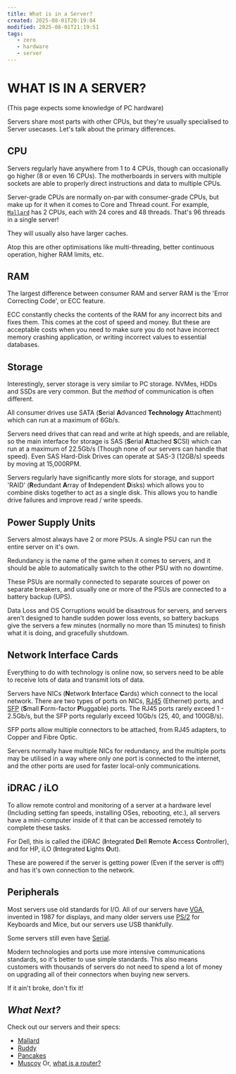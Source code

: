 ```yaml
---
title: What is in a Server?
created: 2025-08-01T20:19:04
modified: 2025-08-01T21:19:51
tags:
   - zero
   - hardware
   - server
---
```


# **WHAT IS IN A SERVER?**

(This page expects some knowledge of PC hardware)

Servers share most parts with other CPUs, but they're usually specialised to Server usecases. Let's talk about the primary differences.

## CPU

Servers regularly have anywhere from 1 to 4 CPUs, though can occasionally go higher (8 or even 16 CPUs). The motherboards in servers with multiple sockets are able to properly direct instructions and data to multiple CPUs.

Server-grade CPUs are normally on-par with consumer-grade CPUs, but make up for it when it comes to Core and Thread count. For example, [`Mallard`](./servers/mallard.md) has 2 CPUs, each with 24 cores and 48 threads. That's 96 threads in a single server!

They will usually also have larger caches.

Atop this are other optimisations like multi-threading, better continuous operation, higher RAM limits, etc.

## RAM

The largest difference between consumer RAM and server RAM is the 'Error Correcting Code', or ECC feature.

ECC constantly checks the contents of the RAM for any incorrect bits and fixes them. This comes at the cost of speed and money. But these are acceptable costs when you need to make sure you do not have incorrect memory crashing application, or writing incorrect values to essential databases.

## Storage

Interestingly, server storage is very similar to PC storage. NVMes, HDDs and SSDs are very common. But the *method* of communication is often different.

All consumer drives use SATA (**S**erial **A**dvanced **Technology** **A**ttachment) which can run at a maximum of 6Gb/s.

Servers need drives that can read and write at high speeds, and are reliable, so the main interface for storage is SAS (**S**erial **A**ttached **S**CSI) which can run at a maximum of 22.5Gb/s (Though none of our servers can handle that speed). Even SAS Hard-Disk Drives can operate at SAS-3 (12GB/s) speeds by moving at 15,000RPM.

Servers regularly have significantly more slots for storage, and support 'RAID' (**R**edundant **A**rray of **I**ndependent **D**isks) which allows you to combine disks together to act as a single disk. This allows you to handle drive failures and improve read / write speeds.

## Power Supply Units

Servers almost always have 2 or more PSUs. A single PSU can run the entire server on it's own.

Redundancy is the name of the game when it comes to servers, and it should be able to automatically switch to the other PSU with no downtime.

These PSUs are normally connected to separate sources of power on separate breakers, and usually one or more of the PSUs are connected to a battery backup (UPS).

Data Loss and OS Corruptions would be disastrous for servers, and servers aren't designed to handle sudden power loss events, so battery backups give the servers a few minutes (normally no more than 15 minutes) to finish what it is doing, and gracefully shutdown.

## Network Interface Cards

Everything to do with technology is online now, so servers need to be able to receive lots of data and transmit lots of data.

Servers have NICs (**N**etwork **I**nterface **C**ards) which connect to the local network. There are two types of ports on NICs, [RJ45](https://cdn.taoglas.com/wp-content/uploads/2024/07/what-is-rj45.jpg) (Ethernet) ports, and [SFP](https://www.optcore.net/wp-content/uploads/Acatel-Lucent-SFP-port-700px.jpg) (**S**mall **F**orm-factor **P**luggable) ports. The RJ45 ports rarely exceed 1 - 2.5Gb/s, but the SFP ports regularly exceed 10Gb/s (25, 40, and 100GB/s).

SFP ports allow multiple connectors to be attached, from RJ45 adapters, to Copper and Fibre Optic.

Servers normally have multiple NICs for redundancy, and the multiple ports may be utilised in a way where only one port is connected to the internet, and the other ports are used for faster local-only communications.

## iDRAC / iLO

To allow remote control and monitoring of a server at a hardware level (Including setting fan speeds, installing OSes, rebooting, etc.), all servers have a mini-computer inside of it that can be accessed remotely to complete these tasks.

For Dell, this is called the iDRAC (**I**ntegrated **D**ell **R**emote **A**ccess **C**ontroller), and for HP, iLO (**I**ntegrated **L**ights **O**ut).

These are powered if the server is getting power (Even if the server is off!) and has it's own connection to the network.

## Peripherals

Most servers use old standards for I/O. All of our servers have [VGA](https://upload.wikimedia.org/wikipedia/commons/8/81/Vga-cable.jpg), invented in 1987 for displays, and many older servers use [PS/2](https://upload.wikimedia.org/wikipedia/commons/thumb/5/54/PS2_keyboard_and_mouse_jacks.jpg/330px-PS2_keyboard_and_mouse_jacks.jpg) for Keyboards and Mice, but our servers use USB thankfully.

Some servers still even have [Serial](https://res.cloudinary.com/rsc/image/upload/b_rgb:FFFFFF,c_pad,dpr_2.625,f_auto,h_214,q_auto,w_380/c_pad,h_214,w_380/Y2369145-01?pgw=1).

Modern technologies and ports use more intensive communications standards, so it's better to use simple standards. This also means customers with thousands of servers do not need to spend a lot of money on upgrading all of their connectors when buying new servers.

If it ain't broke, don't fix it!

## *What Next?*

Check out our servers and their specs:

- [Mallard](./servers/mallard.md)
- [Ruddy](./servers/ruddy.md)
- [Pancakes](./servers/pancakes.md)
- [Muscoy](./servers/muscovy.md)
Or, [what is a router?](./what-is-a-router.md)
